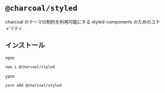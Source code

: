 # `@charcoal/styled`

charcoal のテーマの制約を利用可能にする styled-components のためのユティリティ

## インストール

npm

```
npm i @charcoal/styled
```

yarn

```
yarn add @charcoal/styled
```
